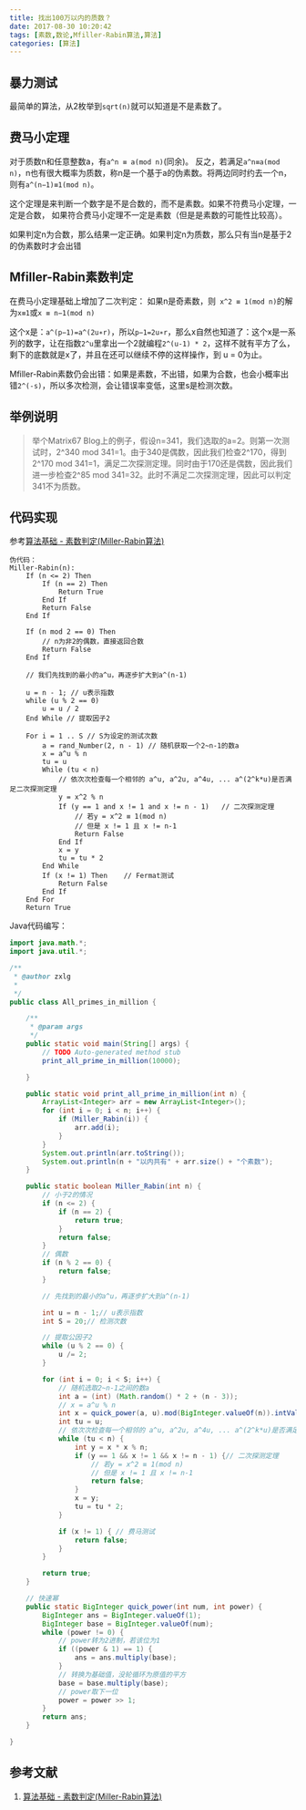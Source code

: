 ```yaml
---
title: 找出100万以内的质数？
date: 2017-08-30 10:20:42
tags: [素数,数论,Mfiller-Rabin算法,算法]
categories: [算法]
---
```


## 暴力测试
最简单的算法，从2枚举到`sqrt(n)`就可以知道是不是素数了。
## 费马小定理
对于质数n和任意整数a，有`a^n ≡ a(mod n)`(同余)。
反之，若满足`a^n≡a(mod n)`，n也有很大概率为质数，称n是一个基于a的伪素数。将两边同时约去一个n，则有`a^(n−1)≡1(mod n)`。

这个定理是来判断一个数字是不是合数的，而不是素数。如果不符费马小定理，一定是合数， 如果符合费马小定理不一定是素数（但是是素数的可能性比较高）。

如果判定n为合数，那么结果一定正确。如果判定n为质数，那么只有当n是基于2的伪素数时才会出错


## Mfiller-Rabin素数判定
在费马小定理基础上增加了二次判定：
如果n是奇素数，则` x^2 ≡ 1(mod n)`的解为`x≡1`或`x ≡ n−1(mod n)`


这个x是：`a^(p−1)=a^(2u∗r)`，所以`p−1=2u∗r`，那么x自然也知道了：这个x是一系列的数字，让在指数`2^u`里拿出一个2就编程`2^(u-1) * 2`，这样不就有平方了么，剩下的底数就是x了，并且在还可以继续不停的这样操作，到 u = 0为止。

Mfiller-Rabin素数仍会出错：如果是素数，不出错，如果为合数，也会小概率出错`2^(-s)`，所以多次检测，会让错误率变低，这里s是检测次数。

## 举例说明
>举个Matrix67 Blog上的例子，假设n=341，我们选取的a=2。则第一次测试时，2^340 mod 341=1。由于340是偶数，因此我们检查2^170，得到2^170 mod 341=1，满足二次探测定理。同时由于170还是偶数，因此我们进一步检查2^85 mod 341=32。此时不满足二次探测定理，因此可以判定341不为质数。

## 代码实现
参考[算法基础 - 素数判定(Miller-Rabin算法)](http://blog.csdn.net/alps1992/article/details/51588971)
```
伪代码：
Miller-Rabin(n):
    If (n <= 2) Then
        If (n == 2) Then
            Return True
        End If
        Return False
    End If

    If (n mod 2 == 0) Then
        // n为非2的偶数，直接返回合数
        Return False
    End If

    // 我们先找到的最小的a^u，再逐步扩大到a^(n-1)

    u = n - 1; // u表示指数
    while (u % 2 == 0) 
        u = u / 2
    End While // 提取因子2

    For i = 1 .. S // S为设定的测试次数
        a = rand_Number(2, n - 1) // 随机获取一个2~n-1的数a
        x = a^u % n
        tu = u
        While (tu < n) 
            // 依次次检查每一个相邻的 a^u, a^2u, a^4u, ... a^(2^k*u)是否满足二次探测定理
            y = x^2 % n 
            If (y == 1 and x != 1 and x != n - 1)   // 二次探测定理
                // 若y = x^2 ≡ 1(mod n)
                // 但是 x != 1 且 x != n-1
                Return False
            End If
            x = y
            tu = tu * 2 
        End While
        If (x != 1) Then    // Fermat测试
            Return False
        End If
    End For
    Return True
```

Java代码编写：
```java
import java.math.*;
import java.util.*;

/**
 * @author zxlg
 *
 */
public class All_primes_in_million {

	/**
	 * @param args
	 */
	public static void main(String[] args) {
		// TODO Auto-generated method stub
		print_all_prime_in_million(10000);

	}

	public static void print_all_prime_in_million(int n) {
		ArrayList<Integer> arr = new ArrayList<Integer>();
		for (int i = 0; i < n; i++) {
			if (Miller_Rabin(i)) {
				arr.add(i);
			}
		}
		System.out.println(arr.toString());
		System.out.println(n + "以内共有" + arr.size() + "个素数");
	}

	public static boolean Miller_Rabin(int n) {
		// 小于2的情况
		if (n <= 2) {
			if (n == 2) {
				return true;
			}
			return false;
		}
		// 偶数
		if (n % 2 == 0) {
			return false;
		}

		// 先找到的最小的a^u，再逐步扩大到a^(n-1)

		int u = n - 1;// u表示指数
		int S = 20;// 检测次数

		// 提取公因子2
		while (u % 2 == 0) {
			u /= 2;
		}

		for (int i = 0; i < S; i++) {
			// 随机选取2~n-1之间的数a
			int a = (int) (Math.random() * 2 + (n - 3));
			// x = a^u % n
			int x = quick_power(a, u).mod(BigInteger.valueOf(n)).intValue();
			int tu = u;
			// 依次次检查每一个相邻的 a^u, a^2u, a^4u, ... a^(2^k*u)是否满足二次探测定理
			while (tu < n) {
				int y = x * x % n;
				if (y == 1 && x != 1 && x != n - 1) {// 二次探测定理
					// 若y = x^2 ≡ 1(mod n)
					// 但是 x != 1 且 x != n-1
					return false;
				}
				x = y;
				tu = tu * 2;
			}

			if (x != 1) { // 费马测试
				return false;
			}
		}

		return true;
	}

	// 快速幂
	public static BigInteger quick_power(int num, int power) {
		BigInteger ans = BigInteger.valueOf(1);
		BigInteger base = BigInteger.valueOf(num);
		while (power != 0) {
			// power转为2进制，若该位为1
			if ((power & 1) == 1) {
				ans = ans.multiply(base);
			}
			// 转换为基础值，没轮循环为原值的平方
			base = base.multiply(base);
			// power取下一位
			power = power >> 1;
		}
		return ans;
	}

}

```

## 参考文献
1. [算法基础 - 素数判定(Miller-Rabin算法)](http://blog.csdn.net/alps1992/article/details/51588971)
